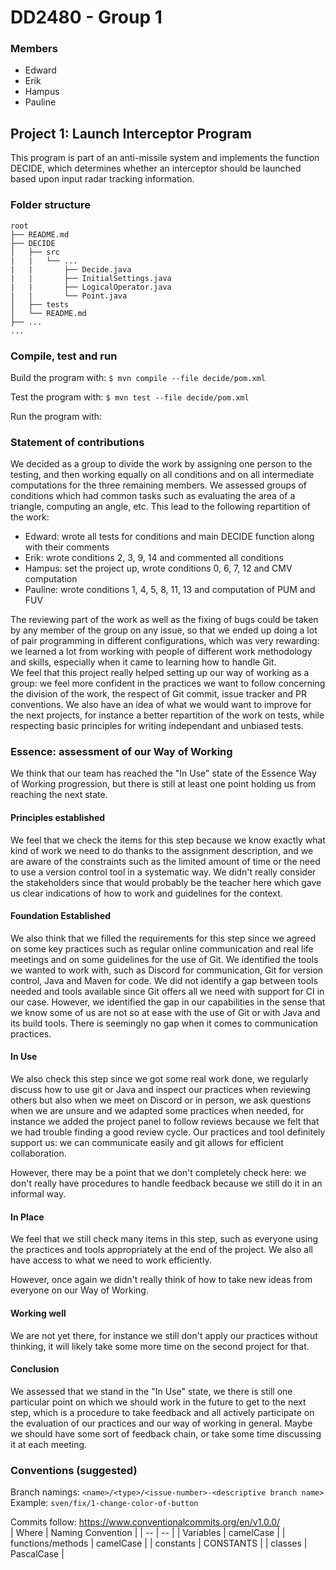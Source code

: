 # DD2480 - Group 1

### Members
* Edward
* Erik
* Hampus
* Pauline

## Project 1: Launch Interceptor Program

This program is part of an anti-missile system and implements the function DECIDE, which determines whether an interceptor should be
launched based upon input radar tracking information.

### Folder structure
```
root  
├── README.md  
├── DECIDE  
│   ├── src  
|   |   └── ...
|   |       ├── Decide.java
|   |       ├── InitialSettings.java
|   |       ├── LogicalOperator.java
|   |       └── Point.java
│   ├── tests  
│   └── README.md  
├── ...
...

```

### Compile, test and run

Build the program with:
`$ mvn compile --file decide/pom.xml`

Test the program with:
`$ mvn test --file decide/pom.xml`

Run the program with:


### Statement of contributions

We decided as a group to divide the work by assigning one person to the testing,
and then working equally on all conditions and on all intermediate computations for the three remaining members.
We assessed groups of conditions which had common tasks such as evaluating the area of a triangle, computing an angle, etc. 
This lead to the following repartition of the work:

* Edward: wrote all tests for conditions and main DECIDE function along with their comments
* Erik: wrote conditions 2, 3, 9, 14 and commented all conditions
* Hampus: set the project up, wrote conditions 0, 6, 7, 12 and CMV computation
* Pauline: wrote conditions 1, 4, 5, 8, 11, 13 and computation of PUM and FUV

The reviewing part of the work as well as the fixing of bugs could be taken by any member of the group on any issue, so that we ended up doing a lot of pair programming in different configurations, which was very rewarding: we learned a lot from working with people of different work methodology and skills, especially when it came to learning how to handle Git.  
We feel that this project really helped setting up our way of working as a group: we feel more confident in the practices we want to follow concerning the division of the work, the respect of Git commit, issue tracker and PR conventions. We also have an idea of what we would want to improve for the next projects, for instance a better repartition of the work on tests, while respecting basic principles for writing independant and unbiased tests. 

### Essence: assessment of our Way of Working

We think that our team has reached the "In Use" state of the Essence Way of Working progression, but there is still at least one point holding us from reaching the next state.

#### Principles established

We feel that we check the items for this step because we know exactly what kind of work we need to do thanks to the assignment description, 
and we are aware of the constraints such as the limited amount of time or the need to use a version control tool in a systematic way. We didn't really consider the stakeholders since that would probably be the teacher here which gave us clear indications of how to work and guidelines for the context.

#### Foundation Established

We also think that we filled the requirements for this step since we agreed on some key practices such as regular online communication and real life meetings and on some guidelines for the use of Git. We identified the tools we wanted to work with, such as Discord for communication, Git for version control, Java and Maven for code. We did not identify a gap between tools needed and tools available since Git offers all we need with support for CI in our case. 
However, we identified the gap in our capabilities in the sense that we know some of us are not so at ease with the use of Git or with Java and its build tools. There is seemingly no gap when it comes to communication practices.

#### In Use

We also check this step since we got some real work done, we regularly discuss how to use git or Java and inspect our practices when reviewing others but also when we meet on Discord or in person, we ask questions when we are unsure and we adapted some practices when needed, for instance we added the project panel to follow reviews because we felt that we had trouble finding a good review cycle. Our practices and tool definitely support us: we can communicate easily and git allows for efficient collaboration.

However, there may be a point that we don't completely check here: we don't really have procedures to handle feedback because we still do it in an informal way.

#### In Place

We feel that we still check many items in this step, such as everyone using the practices and tools appropriately at the end of the project. We also all have access to what we need to work efficiently.

However, once again we didn't really think of how to take new ideas from everyone on our Way of Working. 

#### Working well

We are not yet there, for instance we still don't apply our practices without thinking, it will likely take some more time on the second project for that.

#### Conclusion

We assessed that we stand in the "In Use" state, we there is still one particular point on which we should work in the future to get to the next step, which is a procedure to take feedback and all actively participate on the evaluation of our practices and our way of working in general. Maybe we should have some sort of feedback chain, or take some time discussing it at each meeting. 


### Conventions (suggested)
Branch namings: `<name>/<type>/<issue-number>-<descriptive branch name>`  
Example: `sven/fix/1-change-color-of-button`


Commits follow: https://www.conventionalcommits.org/en/v1.0.0/  
| Where | Naming Convention |
| -- | -- |
| Variables | camelCase |
| functions/methods | camelCase |
| constants | CONSTANTS |
| classes | PascalCase |




